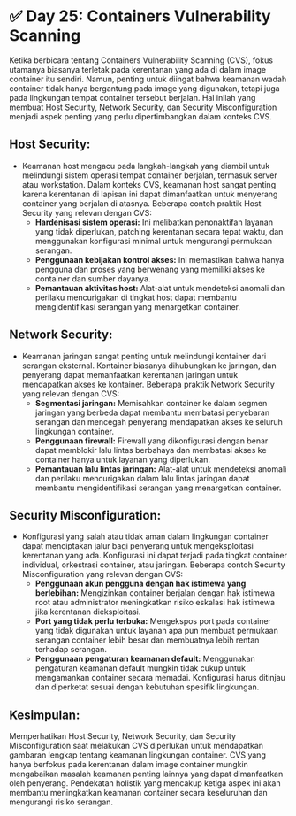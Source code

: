 # ✅ Day 25: Containers Vulnerability Scanning

Ketika berbicara tentang Containers Vulnerability Scanning (CVS), fokus utamanya biasanya terletak pada kerentanan yang ada di dalam image container itu sendiri. Namun, penting untuk diingat bahwa keamanan wadah container tidak hanya bergantung pada image yang digunakan, tetapi juga pada lingkungan tempat container tersebut berjalan. Hal inilah yang membuat Host Security, Network Security, dan Security Misconfiguration menjadi aspek penting yang perlu dipertimbangkan dalam konteks CVS.

## **Host Security:**

* Keamanan host mengacu pada langkah-langkah yang diambil untuk melindungi sistem operasi tempat container berjalan, termasuk server atau workstation. Dalam konteks CVS, keamanan host sangat penting karena kerentanan di lapisan ini dapat dimanfaatkan untuk menyerang container yang berjalan di atasnya. Beberapa contoh praktik Host Security yang relevan dengan CVS:
  * **Hardenisasi sistem operasi:** Ini melibatkan penonaktifan layanan yang tidak diperlukan, patching kerentanan secara tepat waktu, dan menggunakan konfigurasi minimal untuk mengurangi permukaan serangan.
  * **Penggunaan kebijakan kontrol akses:** Ini memastikan bahwa hanya pengguna dan proses yang berwenang yang memiliki akses ke container dan sumber dayanya.
  * **Pemantauan aktivitas host:** Alat-alat untuk mendeteksi anomali dan perilaku mencurigakan di tingkat host dapat membantu mengidentifikasi serangan yang menargetkan container.

## **Network Security:**

* Keamanan jaringan sangat penting untuk melindungi kontainer dari serangan eksternal. Kontainer biasanya dihubungkan ke jaringan, dan penyerang dapat memanfaatkan kerentanan jaringan untuk mendapatkan akses ke kontainer. Beberapa praktik Network Security yang relevan dengan CVS:
  * **Segmentasi jaringan:** Memisahkan container ke dalam segmen jaringan yang berbeda dapat membantu membatasi penyebaran serangan dan mencegah penyerang mendapatkan akses ke seluruh lingkungan container.
  * **Penggunaan firewall:** Firewall yang dikonfigurasi dengan benar dapat memblokir lalu lintas berbahaya dan membatasi akses ke container hanya untuk layanan yang diperlukan.
  * **Pemantauan lalu lintas jaringan:** Alat-alat untuk mendeteksi anomali dan perilaku mencurigakan dalam lalu lintas jaringan dapat membantu mengidentifikasi serangan yang menargetkan container.

## **Security Misconfiguration:**

* Konfigurasi yang salah atau tidak aman dalam lingkungan container dapat menciptakan jalur bagi penyerang untuk mengeksploitasi kerentanan yang ada. Konfigurasi ini dapat terjadi pada tingkat container individual, orkestrasi container, atau jaringan. Beberapa contoh Security Misconfiguration yang relevan dengan CVS:
  * **Penggunaan akun pengguna dengan hak istimewa yang berlebihan:** Mengizinkan container berjalan dengan hak istimewa root atau administrator meningkatkan risiko eskalasi hak istimewa jika kerentanan dieksploitasi.
  * **Port yang tidak perlu terbuka:** Mengekspos port pada container yang tidak digunakan untuk layanan apa pun membuat permukaan serangan container lebih besar dan membuatnya lebih rentan terhadap serangan.
  * **Penggunaan pengaturan keamanan default:** Menggunakan pengaturan keamanan default mungkin tidak cukup untuk mengamankan container secara memadai. Konfigurasi harus ditinjau dan diperketat sesuai dengan kebutuhan spesifik lingkungan.

## **Kesimpulan:**

Memperhatikan Host Security, Network Security, dan Security Misconfiguration saat melakukan CVS diperlukan untuk mendapatkan gambaran lengkap tentang keamanan lingkungan container. CVS yang hanya berfokus pada kerentanan dalam image container mungkin mengabaikan masalah keamanan penting lainnya yang dapat dimanfaatkan oleh penyerang. Pendekatan holistik yang mencakup ketiga aspek ini akan membantu meningkatkan keamanan container secara keseluruhan dan mengurangi risiko serangan.
